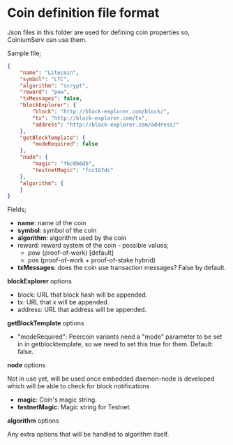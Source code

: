 # Coin definition file format

Json files in this folder are used for defining coin properties so, CoiniumServ can use them.

Sample file;
```json
{
    "name": "Litecoin",
    "symbol": "LTC",
    "algorithm": "scrypt",
    "reward": "pow",
	"txMessages": false,
    "blockExplorer": {
        "block": "http://block-explorer.com/block/",
        "tx": "http://block-explorer.com/tx",
        "address": "http://block-explorer.com/address/"
    },
    "getBlockTemplate": {
        "modeRequired": false
    },
    "node": {
        "magic": "fbc0b6db",
        "testnetMagic": "fcc1b7dc"
    },
	"algorithm": {
	}
}
```

Fields;
- __name__: name of the coin
- __symbol__: symbol of the coin
- __algorithm__: algorithm used by the coin
- reward: reward system of the coin - possible values; 
  - pow (proof-of-work) [default]
  - pos (proof-of-work + proof-of-stake hybrid)
- __txMessages__: does the coin use transaction messages? False by default.

__blockExplorer__ options
- block: URL that block hash will be appended.
- tx: URL that x will be appended.
- address: URL that address will be appended.
 
__getBlockTemplate__ options
- "modeRequired": Peercoin variants need a "mode" parameter to be set in in getblocktemplate, so we need to set this true for them. Default: false.

__node__ options

Not in use yet, will be used once embedded daemon-node is developed which will be able to check for block notifications

- __magic__: Coin's magic string.
- __testnetMagic__: Magic string for Testnet.

__algorithm__ options

Any extra options that will be handled to algorithm itself.

